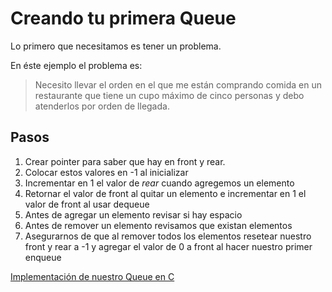 # Creando tu primera Queue

Lo primero que necesitamos es tener un problema.

En éste ejemplo el problema es:

> Necesito llevar el orden en el que me están comprando comida en un restaurante que tiene un cupo máximo de cinco personas y debo atenderlos por orden de llegada.

## Pasos

1. Crear pointer para saber que hay en front y rear.
2. Colocar estos valores en -1 al inicializar
3. Incrementar en 1 el valor de *rear* cuando agregemos un elemento
4. Retornar el valor de front al quitar un elemento e incrementar en 1 el valor de front al usar dequeue
5. Antes de agregar un elemento revisar si hay espacio
6. Antes de remover un elemento revisamos que existan elementos
7. Asegurarnos de que al remover todos los elementos resetear nuestro front y rear a -1 y agregar el valor de 0 a front al hacer nuestro primer enqueue

[Implementación de nuestro Queue en C](./creando_tu_primera_queue.c)